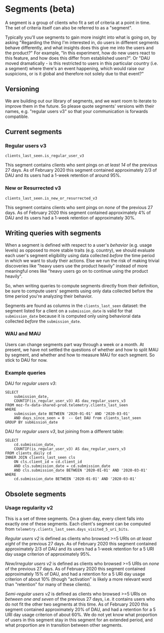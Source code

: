 # Segments (beta)

A segment is a group of clients who fit a set of criteria at a point in time. 
The set of criteria itself can also be referred to as a "segment".

Typically you'll use segments to gain more insight into what is going on, by asking 
"Regarding the thing I'm interested in, 
do users in different segments behave differently, 
and what insights does this give me into the users and the product?" 
For example, "In this experiment, how do new users react to this feature, 
and how does this differ from established users?". 
Or "DAU moved dramatically - 
is this restricted to users in this particular country (i.e. a segment) 
where there's an event happening, which would raise our suspicions,
or is it global and therefore not solely due to that event?"

## Versioning

We are building out our library of segments, 
and we want room to iterate to improve them in the future. 
So please quote segments' versions with their names, e.g. "regular users v3"
so that your communication is forwards compatible.

## Current segments

### Regular users v3

`clients_last_seen.is_regular_user_v3`

This segment contains clients who sent pings on _at least 14_ of the previous 27 days. As of February 2020 this segment contained approximately 2/3 of DAU and its users had a 1-week retention of around 95%.

### New or Resurrected v3

`clients_last_seen.is_new_or_resurrected_v3`

This segment contains clients who sent pings on _none_ of the previous 27 days. As of February 2020 this segment contained approximately 4% of DAU and its users had a 1-week retention of approximately 30%.

## Writing queries with segments

When a segment is defined with respect to a user's _behavior_ (e.g. usage levels) 
as opposed to more stable traits (e.g. country), 
we should evaluate each user's segment eligibility 
using data collected _before_ the time period in which we want to study their actions. 
Else we run the risk of making trivial discoveries 
like "heavy users use the product heavily" instead of more meaningful ones 
like "heavy users go on to continue using the product heavily".

So, when writing queries to compute segments directly from their definition, 
be sure to compute users' segments using only 
data collected before the time period you're analyzing their behavior.

Segments are found as columns in the `clients_last_seen` dataset: the segment listed for a client on a `submission_date` is valid for that `submission_date` because it is computed only using behavioral data collected _before_ the `submission_date`.

### WAU and MAU

Users can change segments part way through a week or a month. 
At present, 
we have not settled the questions of whether and how to split MAU by segment,
and whether and how to measure MAU for each segment.
So stick to DAU for now.


### Example queries

DAU for _regular users v3_:
```lang=sql
SELECT
    submission_date,
    COUNTIF(is_regular_user_v3) AS dau_regular_users_v3
FROM moz-fx-data-shared-prod.telemetry.clients_last_seen
WHERE
    submission_date BETWEEN '2020-01-01' AND '2020-03-01'
    AND days_since_seen = 0  -- Get DAU from clients_last_seen
GROUP BY submission_date
```

DAU for _regular users v3_, but joining from a different table:
```lang=sql
SELECT
    cd.submission_date,
    COUNTIF(is_regular_user_v3) AS dau_regular_users_v3
FROM clients_daily cd
INNER JOIN clients_last_seen cls
    ON cls.client_id = cd.client_id
    AND cls.submission_date = cd.submission_date
    AND cls.submission_date BETWEEN '2020-01-01' AND '2020-03-01'
WHERE
    cd.submission_date BETWEEN '2020-01-01' AND '2020-03-01'
```


## Obsolete segments

### Usage regularity v2

This is a set of three segments. 
On a given day, every client falls into exactly one of these segments.
Each client's segment can be computed from `telemetry.clients_last_seen.days_visited_5_uri_bits`.


*Regular users v2* is defined as 
clients who browsed >=5 URIs on _at least eight_ of the previous 27 days.
As of February 2020 this segment contained approximately 2/3 of DAU
and its users had a 1-week retention for a 5 URI day usage criterion of approximately 95%.

*New/irregular users v2* is defined as 
clients who browsed >=5 URIs on _none_ of the previous 27 days.
As of February 2020 this segment contained approximately 15% of DAU,
and had a retention for a 5 URI day usage criterion of about 10%
(though "activation" is likely a more relevant word than "retention" for many of these clients).

*Semi-regular users v2* is defined as
clients who browsed >=5 URIs on _between one and seven_ of the previous 27 days,
i.e. it contains users who do not fit the other two segments at this time.
As of February 2020 this segment contained approximately 20% of DAU,
and had a retention for a 5 URI day usage criterion of about 60%.
We do not yet know what proportion of users in this segment stay in this segment for an extended period, and what proportion are in transition between other segments.

